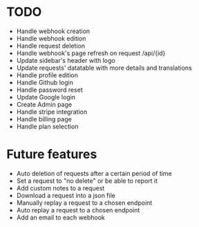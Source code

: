 # TODO


- Handle webhook creation
- Handle webhook edition
- Handle request deletion
- Handle webhook's page refresh on request /api/{id}
- Update sidebar's header with logo
- Update requests' datatable with more details and translations
- Handle profile edition
- Handle Github login
- Handle password reset
- Update Google login
- Create Admin page 
- Handle stripe integration
- Handle billing page
- Handle plan selection


# Future features
- Auto deletion of requests after a certain period of time
- Set a request to "no delete" or be able to report it
- Add custom notes to a request
- Download a request into a json file
- Manually replay a request to a chosen endpoint
- Auto replay a request to a chosen endpoint
- Add an email to each webhook
